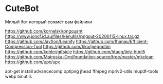 # CuteBot
Милый бот который сожмёт вам файлики

https://github.com/kornelski/pngquant
https://www.jonof.id.au/files/kenutils/pngout-20200115-linux.tar.gz
https://github.com/JayXon/Leanify
https://github.com/fhanau/Efficient-Compression-Tool
https://github.com/tjko/jpegoptim
https://github.com/kohler/gifsicle
https://github.com/htacg/tidy-html5
https://github.com/Matroska-Org/foundation-source/tree/master/mkclean
https://github.com/upx/upx

apt-get install advancecomp optipng jhead ffmpeg mp4v2-utils mupdf-tools webp binutils
